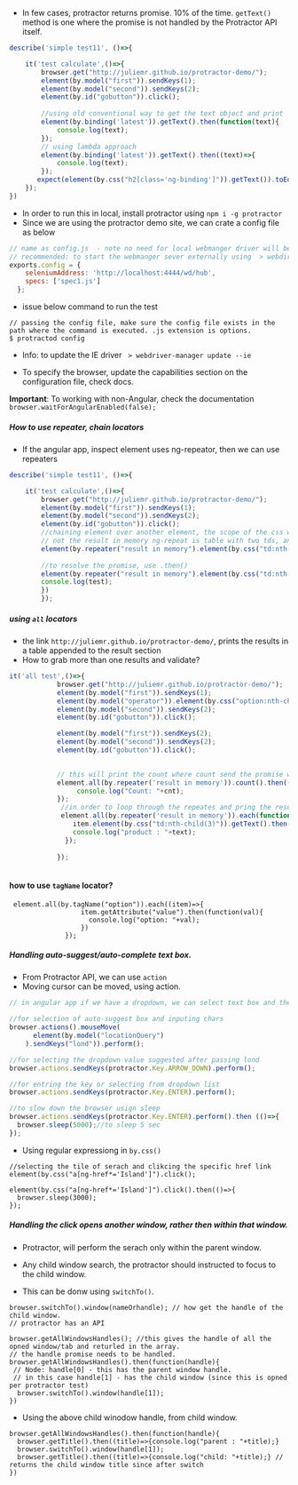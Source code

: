 
- In few cases, protractor returns promise. 10% of the time.
`getText()` method is one where the promise is not handled by the Protractor API itself.

```js
describe('simple test11', ()=>{

    it('test calculate',()=>{
        browser.get("http://juliemr.github.io/protractor-demo/");
        element(by.model("first")).sendKeys(1);
        element(by.model("second")).sendKeys(2);
        element(by.id("gobutton")).click();
        
        //using old conventional way to get the text object and print
        element(by.binding('latest')).getText().then(function(text){
            console.log(text);
        });        
        // using lambda approach
        element(by.binding('latest')).getText().then((text)=>{
            console.log(text);
        });        
       expect(element(by.css("h2[class='ng-binding']")).getText()).toEqual('3');
    });
})
```

- In order to run this in local, install protractor using `npm i -g protractor`
- Since we are using the protractor demo site, we can crate a config file as below

```js
// name as config.js  - note no need for local webmanger driver will be started by default.
// recommended: to start the webmanger sever externally using  > webdirver-manager start 
exports.config = {
    seleniumAddress: 'http://localhost:4444/wd/hub',
    specs: ['spec1.js']
  };
```
- issue below command to run the test
```
// passing the config file, make sure the config file exists in the path where the command is executed. .js extension is options.
$ protractod config 
```
- Info: to update the IE driver ` > webdriver-manager update --ie`

- To specify the browser, update the capabilities section on the configuration file, check docs.

**Important**: To working with non-Angular, check the documentation `browser.waitForAngularEnabled(false);`

##### How to use repeater, chain locators
 - If the angular app, inspect element uses ng-repeator, then we can use repeaters

```js
describe('simple test11', ()=>{

    it('test calculate',()=>{
        browser.get("http://juliemr.github.io/protractor-demo/");
        element(by.model("first")).sendKeys(1);
        element(by.model("second")).sendKeys(2);
        element(by.id("gobutton")).click();
        //chaining element over another element, the scope of the css will be within that element 
        // not the result in memory ng-repeat is table with two tds, and we need to get the text and value of the second child.
        element(by.repeater("result in memory").element(by.css("td:nth-child(2)").getText(); // the result : 3+5 promise is returned
        
        //to resolve the promise, use .then()
        element(by.repeater("result in memory").element(by.css("td:nth-child(3)").getText().then((test)=>{
        console.log(test);
        })
        });
```
##### using `all` locators
 - the link  `http://juliemr.github.io/protractor-demo/`, prints the results in a table appended to the result section
 - How to grab more than one results and validate?

```js
it('all test',()=>{
            browser.get("http://juliemr.github.io/protractor-demo/");
            element(by.model("first")).sendKeys(1);
            element(by.model("operator")).element(by.css("option:nth-child(4)")).click();
            element(by.model("second")).sendKeys(2);
            element(by.id("gobutton")).click();

            element(by.model("first")).sendKeys(2);
            element(by.model("second")).sendKeys(2);
            element(by.id("gobutton")).click();
            

            // this will print the count where count send the promise which needs to be handled.
            element.all(by.repeater('result in memory')).count().then((cnt)=>{
                 console.log("Count: "+cnt);
            });
             //in order to loop through the repeates and pring the results of the 3rd td 
             element.all(by.repeater('result in memory')).each(function(item){
                item.element(by.css("td:nth-child(3)")).getText().then((text)=>{
                console.log("product : "+text);
              });
            
            });
  
```
#### how to use `tagName` locator?
```
 element.all(by.tagName("option")).each((item)=>{
                  item.getAttribute("value").then(function(val){
                    console.log("option: "+val);
                  })
              });
```

##### Handling auto-suggest/auto-complete text box.

 - From Protractor API, we can use `action`
 - Moving cursor can be moved, using action.
 
```js
// in angular app if we have a dropdown, we can select text box and the dropdown list using actions

//for selection of auto-suggest box and inputing chars
browser.actions().mouseMove(
      element(by.model("locationQuery")
    ).sendKeys("lond")).perform();

//for selecting the dropdown value suggested after passing lond
browser.actions.sendKeys(protractor.Key.ARROW_DOWN).perform();

//for entring the key or selecting from dropdown list
browser.actions.sendKeys(protractor.Key.ENTER).perform();

//to slow down the browser usign sleep
browser.actions.sendKeys(protractor.Key.ENTER).perform().then (()=>{
  browser.sleep(5000);//to sleep 5 sec
});
```

- Using regular expressiong in `by.css()`
```
//selecting the tile of serach and clikcing the specific href link
element(by.css("a[ng-href*='Island']").click();

element(by.css("a[ng-href*='Island']").click().then(()=>{
  browser.sleep(3000);
});
```

##### Handling the click opens another window, rather then within that window.
   - Protractor, will perform the serach only within the parent window.
   - Any child window search, the protractor should instructed to focus to the child window.

 - This can be donw using `switchTo()`.

```
browser.switchTo().window(nameOrhandle); // how get the handle of the child window.
// protractor has an API

browser.getAllWindowsHandles(); //this gives the handle of all the opned window/tab and returled in the array. 
// the handle promise needs to be handled.
browser.getAllWindowsHandles().then(function(handle){
 // Node: handle[0] - this has the parent window handle.
 // in this case handle[1] - has the child window (since this is opned per protractor test)
  browser.switchTo().window(handle[1]);
})
```
- Using the above child winodow handle, from child window.
```
browser.getAllWindowsHandles().then(function(handle){
  browser.getTitle().then((title)=>{console.log("parent : "+title);}
  browser.switchTo().window(handle[1]);
  browser.getTitle().then((title)=>{console.log("child: "+title);} // returns the child window title since after switch
})

```
